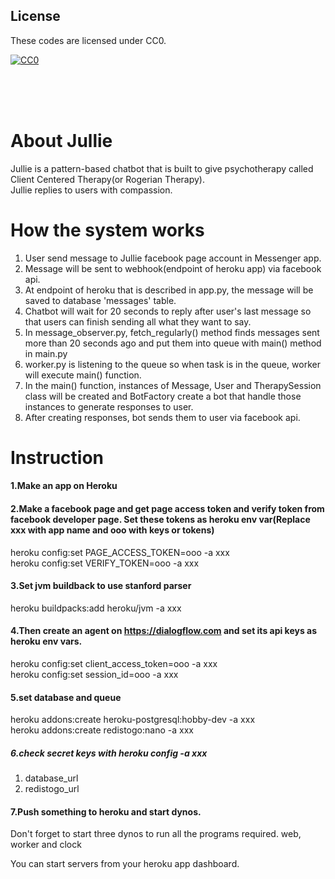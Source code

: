 ## License

These codes are licensed under CC0.

[![CC0](http://i.creativecommons.org/p/zero/1.0/88x31.png "CC0")](http://creativecommons.org/publicdomain/zero/1.0/deed.ja)

<br/>
<br/>
<br/>

# About Jullie  
Jullie is a pattern-based chatbot that is built to give psychotherapy called Client Centered Therapy(or Rogerian Therapy).  
Jullie replies to users with compassion.

# How the system works  
1. User send message to Jullie facebook page account in Messenger app.
2. Message will be sent to webhook(endpoint of heroku app) via facebook api.
3. At endpoint of heroku that is described in app.py, the message will be saved to database 'messages' table.
4. Chatbot will wait for 20 seconds to reply after user's last message so that users can finish sending all what they want to say.
5. In message_observer.py, fetch_regularly() method finds messages sent more than 20 seconds ago and put them into queue with main() method in main.py
6. worker.py is listening to the queue so when task is in the queue, worker will execute main() function.
7. In the main() function, instances of Message, User and TherapySession class will be created and BotFactory create a bot that handle those instances to generate responses to user.
8. After creating responses, bot sends them to user via facebook api. 


# Instruction
#### 1.Make an app on Heroku


#### 2.Make a facebook page and get page access token and verify token from facebook developer page. Set these tokens as heroku env var(Replace xxx with app name and ooo with keys or tokens)

heroku config:set PAGE_ACCESS_TOKEN=ooo -a xxx    
heroku config:set VERIFY_TOKEN=ooo -a xxx

#### 3.Set jvm buildback to use stanford parser

heroku buildpacks:add heroku/jvm -a xxx  

#### 4.Then create an agent on https://dialogflow.com and set its api keys as heroku env vars.    
heroku config:set client_access_token=ooo -a xxx    
heroku config:set session_id=ooo -a xxx  

#### 5.set database and queue
heroku addons:create heroku-postgresql:hobby-dev -a xxx  
heroku addons:create redistogo:nano -a xxx

##### 6.check secret keys with heroku config -a xxx
1. database_url
2. redistogo_url      

#### 7.Push something to heroku and start dynos.
Don't forget to start three dynos to run all the programs required.
web, worker and clock

You can start servers from your heroku app dashboard.
